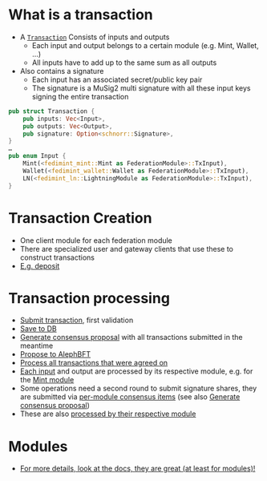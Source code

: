 # What is a transaction

- A [`Transaction`](https://github.com/fedimint/fedimint/blob/a1f57e3c6ff860a9c4a998bf88ebad73ebdb67c9/fedimint-core/src/transaction.rs#L12) Consists of inputs and outputs
  - Each input and output belongs to a certain module (e.g. Mint, Wallet, …)
  - All inputs have to add up to the same sum as all outputs
- Also contains a signature
  - Each input has an associated secret/public key pair
  - The signature is a MuSig2 multi signature with all these input keys signing the entire transaction

```rust
pub struct Transaction {
    pub inputs: Vec<Input>,
    pub outputs: Vec<Output>,
    pub signature: Option<schnorr::Signature>,
}
…
pub enum Input {
    Mint(<fedimint_mint::Mint as FederationModule>::TxInput),
    Wallet(<fedimint_wallet::Wallet as FederationModule>::TxInput),
    LN(<fedimint_ln::LightningModule as FederationModule>::TxInput),
}
```

# Transaction Creation

- One client module for each federation module
- There are specialized user and gateway clients that use these to construct transactions
- [E.g. deposit](https://github.com/fedimint/fedimint/blob/a1f57e3c6ff860a9c4a998bf88ebad73ebdb67c9/client/client-lib/src/lib.rs#L190)

# Transaction processing

- [Submit transaction](https://github.com/fedimint/fedimint/blob/a1f57e3c6ff860a9c4a998bf88ebad73ebdb67c9/fedimint/src/consensus/mod.rs#L105), first validation
- [Save to DB](https://github.com/fedimint/fedimint/blob/a1f57e3c6ff860a9c4a998bf88ebad73ebdb67c9/fedimint/src/consensus/mod.rs#L115)
- [Generate consensus proposal](https://github.com/fedimint/fedimint/blob/a1f57e3c6ff860a9c4a998bf88ebad73ebdb67c9/fedimint/src/consensus/mod.rs#L386) with all transactions submitted in the meantime
- [Propose to AlephBFT](https://github.com/fedimint/fedimint/blob/a1f57e3c6ff860a9c4a998bf88ebad73ebdb67c9/fedimint/src/lib.rs#L132)
- [Process all transactions that were agreed on](https://github.com/fedimint/fedimint/blob/a1f57e3c6ff860a9c4a998bf88ebad73ebdb67c9/fedimint/src/consensus/mod.rs#L436)
- [Each input](https://github.com/fedimint/fedimint/blob/a1f57e3c6ff860a9c4a998bf88ebad73ebdb67c9/fedimint/src/consensus/mod.rs#L447) and output are processed by its respective module, e.g. for the [Mint module](https://github.com/fedimint/fedimint/blob/a1f57e3c6ff860a9c4a998bf88ebad73ebdb67c9/modules/fedimint-mint/src/lib.rs#L194)
- Some operations need a second round to submit signature shares, they are submitted via [per-module consensus items](https://github.com/fedimint/fedimint/blob/a1f57e3c6ff860a9c4a998bf88ebad73ebdb67c9/fedimint-api/src/module/mod.rs#L141) (see also [Generate consensus proposal](https://github.com/fedimint/fedimint/blob/a1f57e3c6ff860a9c4a998bf88ebad73ebdb67c9/fedimint/src/consensus/mod.rs#L386))
- These are also [processed by their respective module](https://github.com/fedimint/fedimint/blob/a1f57e3c6ff860a9c4a998bf88ebad73ebdb67c9/modules/fedimint-mint/src/lib.rs#L119)

# Modules

- [For more details, look at the docs, they are great (at least for modules)!](https://github.com/fedimint/fedimint/blob/a1f57e3c6ff860a9c4a998bf88ebad73ebdb67c9/fedimint-api/src/module/mod.rs#L129)
